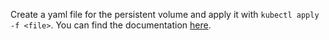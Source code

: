 Create a yaml file for the persistent volume and apply it with `kubectl apply -f <file>`.
You can find the documentation [here](https://kubernetes.io/docs/concepts/storage/persistent-volumes/#persistent-volumes).

